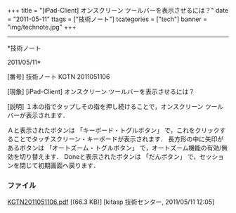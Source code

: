 ﻿+++
title = "[iPad-Client] オンスクリーン ツールバーを表示させるには？"
date = "2011-05-11"
ttags = ["技術ノート"]
tcategories = ["tech"]
banner = "img/technote.jpg"
+++

-----------------------------------------------------------------------------------------------------------------------------

*技術ノート

2011/05/11*


[番号]
技術ノート KGTN 2011051106

[現象]
[iPad-Client] オンスクリーン ツールバーを表示させるには？

[説明]
１本の指でタップしその指を押し続けることで，オンスクリーン
ツールバーが表示されます．

Ａと表示されたボタンは 「キーボード・トグルボタン」
で，これをクリックすることでタッチスクリーン・キーボードが表示されます．
長方形の中に矢印があるボタンは 「オートズーム・トグルボタン」
で，オートズーム機能の有効/無効を切り替えます．
Doneと表示されたボタンは 「だんボタン」
で，セッションを閉じて初期画面へ戻ります．


### ファイル

 
 


[KGTN2011051106.pdf](http://techreport.kitasp.net/attachments/download/557/KGTN2011051106.pdf)
 [(66.3 KB)] [kitasp 技術センター, 2011/05/11
12:05]


 


 

